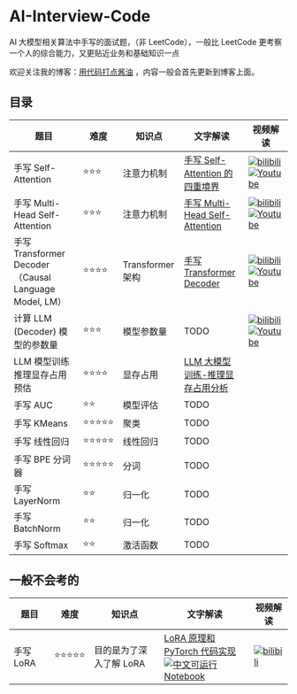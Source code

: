 # AI-Interview-Code
AI 大模型相关算法中手写的面试题，（非 LeetCode），一般比 LeetCode 更考察一个人的综合能力，又更贴近业务和基础知识一点

欢迎关注我的博客：[用代码打点酱油](https://bruceyuan.com/) ，内容一般会首先更新到博客上面。

## 目录

| 题目 | 难度 | 知识点 | 文字解读 | 视频解读 |
| ---- | ---- | ---- | ---- | ---- |
| 手写 Self-Attention | ⭐⭐⭐ | 注意力机制 | [手写 Self-Attention 的四重境界](https://bruceyuan.com/hands-on-code/from-self-attention-to-multi-head-self-attention.html#%E9%9D%A2%E8%AF%95%E5%86%99%E6%B3%95-%E5%AE%8C%E6%95%B4%E7%89%88-%E6%B3%A8%E6%84%8F%E6%B3%A8%E9%87%8A) |  [![bilibili](https://img.shields.io/badge/dynamic/json?label=views&style=social&logo=bilibili&query=data.stat.view&url=https%3A%2F%2Fapi.bilibili.com%2Fx%2Fweb-interface%2Fview%3Fbvid%3DBV19YbFeHETz)](https://www.bilibili.com/video/BV19YbFeHETz/)<br />[![Youtube](https://img.shields.io/youtube/views/d_jwwnYCzIg?style=social)](https://www.youtube.com/watch?v=d_jwwnYCzIg)  |
| 手写 Multi-Head Self-Attention | ⭐⭐⭐ | 注意力机制 | [手写 Multi-Head Self-Attention](https://bruceyuan.com/hands-on-code/from-self-attention-to-multi-head-self-attention.html#%E9%9D%A2%E8%AF%95%E5%86%99%E6%B3%95-%E5%AE%8C%E6%95%B4%E7%89%88-%E6%B3%A8%E6%84%8F%E6%B3%A8%E9%87%8A) | [![bilibili](https://img.shields.io/badge/dynamic/json?label=views&style=social&logo=bilibili&query=data.stat.view&url=https%3A%2F%2Fapi.bilibili.com%2Fx%2Fweb-interface%2Fview%3Fbvid%3DBV19mxdeBEbu)](https://www.bilibili.com/video/BV19mxdeBEbu/)<br />[![Youtube](https://img.shields.io/youtube/views/SsWxatYLB-s?style=social)](https://www.youtube.com/watch?v=SsWxatYLB-s) |
| 手写 Transformer Decoder（Causal Language Model, LM）| ⭐⭐⭐⭐ | Transformer 架构 | [手写 Transformer Decoder](https://bruceyuan.com/hands-on-code/hands-on-causallm-decoder.html) | [![bilibili](https://img.shields.io/badge/dynamic/json?label=views&style=social&logo=bilibili&query=data.stat.view&url=https%3A%2F%2Fapi.bilibili.com%2Fx%2Fweb-interface%2Fview%3Fbvid%3DBV1Nh1QYCEsS)](https://www.bilibili.com/video/BV1Nh1QYCEsS/)<br />[![Youtube](https://img.shields.io/youtube/views/yzEotGJaQ74?style=social)](https://www.youtube.com/watch?v=yzEotGJaQ74)  |
| 计算 LLM (Decoder) 模型的参数量 | ⭐⭐⭐ | 模型参数量 | TODO | [![bilibili](https://img.shields.io/badge/dynamic/json?label=views&style=social&logo=bilibili&query=data.stat.view&url=https%3A%2F%2Fapi.bilibili.com%2Fx%2Fweb-interface%2Fview%3Fbvid%3DBV1Zw4ue2ELg)](https://www.bilibili.com/video/BV1Zw4ue2ELg/)<br />[![Youtube](https://img.shields.io/youtube/views/q5quYPt2z5s?style=social)](https://www.youtube.com/watch?v=q5quYPt2z5s)  |
| LLM 模型训练推理显存占用预估 | ⭐⭐⭐⭐ | 显存占用 | [LLM 大模型训练-推理显存占用分析](https://bruceyuan.com/post/llm-train-infer-memoery-usage-calculation.html) |  |
| 手写 AUC | ⭐⭐ | 模型评估 | TODO |  |
| 手写 KMeans | ⭐⭐⭐⭐⭐ | 聚类 | TODO |  |
| 手写 线性回归 | ⭐⭐⭐⭐⭐ | 线性回归 | TODO |  |
| 手写 BPE 分词器 | ⭐⭐⭐⭐⭐ | 分词 | TODO |  |
| 手写 LayerNorm | ⭐⭐ | 归一化 | TODO |  |
| 手写 BatchNorm | ⭐⭐ | 归一化 | TODO |  |
| 手写 Softmax | ⭐⭐ | 激活函数 | TODO |  |

## 一般不会考的
| 题目 | 难度 | 知识点 | 文字解读 | 视频解读 |
| ---- | ---- | ---- | ---- | ---- |
| 手写 LoRA | ⭐⭐⭐⭐⭐ | 目的是为了深入了解 LoRA | [LoRA 原理和 PyTorch 代码实现](https://bruceyuan.com/hands-on-code/hands-on-lora.html) <br/> [![中文可运行 Notebook](https://img.shields.io/badge/可运行notebook-openbayes-pink)](https://openbayes.com/console/bbruceyuan/containers/OPg9Oo99ET6) | [![bilibili](https://img.shields.io/badge/dynamic/json?label=views&style=social&logo=bilibili&query=data.stat.view&url=https%3A%2F%2Fapi.bilibili.com%2Fx%2Fweb-interface%2Fview%3Fbvid%3DBV1fHmkYyE2w)](https://www.bilibili.com/video/BV1fHmkYyE2w/)<br /> |